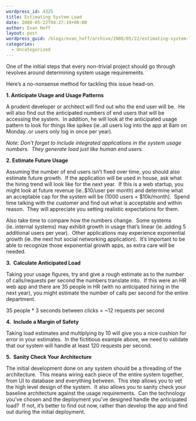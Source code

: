 ```yaml
---
wordpress_id: 4325
title: Estimating System Load
date: 2008-05-22T04:27:19+00:00
author: Evan Hoff
layout: post
wordpress_guid: /blogs/evan_hoff/archive/2008/05/22/estimating-system-load.aspx
categories:
  - Uncategorized
---
```

One of the initial steps that every non-trivial project should go through revolves around determining system usage requirements.

Here&#8217;s a no-nonsense method for tackling this issue head-on.

**1. Anticipate Usage and Usage Patterns**

A prudent developer or architect will find out who the end user will be.&nbsp; He will also find out the anticipated numbers of end users that will be accessing the system.&nbsp; In addition, he will look at the anticipated usage pattern to look for things like spikes (ie..all users log into the app at 8am on Monday..or users only log in once per year).&nbsp; 

_Note: Don&#8217;t forget to include integrated applications in the system usage numbers.&nbsp; They generate load just like human end users._

**2. Estimate Future Usage**

Assuming the number of end users isn&#8217;t fixed over time, you should also estimate future growth.&nbsp; If the application will be used in house, ask what the hiring trend will look like for the next year.&nbsp; If this is a web startup, you might look at future revenue (ie..$10/user per month) and determine what an acceptable cap for the system will be (1000 users = $10k/month).&nbsp; Spend time talking with the customer and find out what is acceptable and within reason.&nbsp; They will appreciate you setting realistic expectations for them.

Also take time to compare how the numbers change.&nbsp; Some systems (ie..internal systems) may exhibit growth in usage that&#8217;s linear (ie..adding&nbsp;5 additional users&nbsp;per year).&nbsp; Other applications may experience exponential growth (ie..the next hot social networking application).&nbsp; It&#8217;s important to be able to recognize those exponential growth apps, as extra care will be needed.

**3.&nbsp; Calculate Anticipated Load**

Taking your usage figures, try and give a rough estimate as to the number of calls/requests per second the numbers translate into.&nbsp; If this were an HR web app and there are 35 people in HR (with no anticipated hiring in the next year), you might estimate the number of calls per second for the entire department.&nbsp; 

35 people * 3 seconds between clicks = ~12 requests per second

**4.&nbsp; Include a Margin of Safety**

Taking load estimates and multiplying by 10 will give you a nice cushion for error in your estimates.&nbsp; In the fictitious example above, we need to validate that our system will handle at least 120 requests per second.

**5.&nbsp;&nbsp;Sanity Check&nbsp;Your Architecture**

The initial development done on any system should be a threading of the architecture.&nbsp; This means&nbsp;wiring each piece of the&nbsp;entire system together, from UI to database and everything between.&nbsp; This step allows you to vet the high level design of the system.&nbsp; It also allows you to&nbsp;sanity check your baseline architecture&nbsp;against the usage requirements.&nbsp; Can the technology you&#8217;ve chosen and the deployment you&#8217;ve designed handle the anticipated load?&nbsp; If not, it&#8217;s better to find out now, rather than develop the app and find out during the initial deployment.